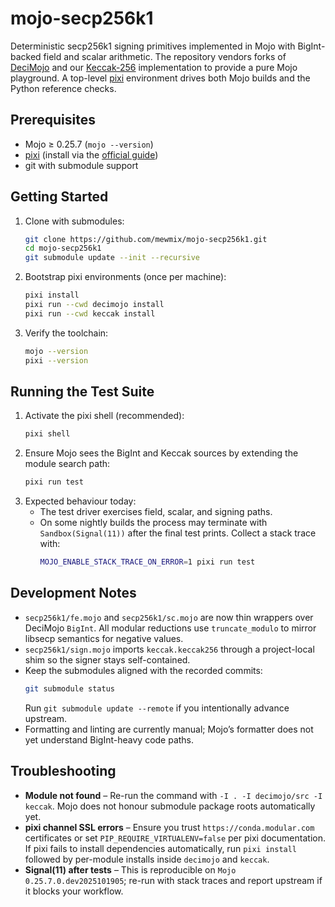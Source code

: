 # mojo-secp256k1

Deterministic secp256k1 signing primitives implemented in Mojo with BigInt-backed field and scalar arithmetic. The repository vendors forks of [DeciMojo](https://github.com/forfudan/decimojo) and our [Keccak-256](https://github.com/mewmix/keccak256_mojo) implementation to provide a pure Mojo playground. A top-level [pixi](https://pixi.sh) environment drives both Mojo builds and the Python reference checks.

## Prerequisites
- Mojo ≥ 0.25.7 (`mojo --version`)
- [pixi](https://pixi.sh) (install via the [official guide](https://pixi.sh/latest/#installation))
- git with submodule support

## Getting Started
1. Clone with submodules:
   ```sh
   git clone https://github.com/mewmix/mojo-secp256k1.git
   cd mojo-secp256k1
   git submodule update --init --recursive
   ```
2. Bootstrap pixi environments (once per machine):
   ```sh
   pixi install
   pixi run --cwd decimojo install
   pixi run --cwd keccak install
   ```
3. Verify the toolchain:
   ```sh
   mojo --version
   pixi --version
   ```

## Running the Test Suite
1. Activate the pixi shell (recommended):
   ```sh
   pixi shell
   ```
2. Ensure Mojo sees the BigInt and Keccak sources by extending the module search path:
   ```sh
   pixi run test
   ```
3. Expected behaviour today:
   - The test driver exercises field, scalar, and signing paths.
   - On some nightly builds the process may terminate with `Sandbox(Signal(11))` after the final test prints. Collect a stack trace with:
     ```sh
     MOJO_ENABLE_STACK_TRACE_ON_ERROR=1 pixi run test
     ```

## Development Notes
- `secp256k1/fe.mojo` and `secp256k1/sc.mojo` are now thin wrappers over DeciMojo `BigInt`. All modular reductions use `truncate_modulo` to mirror libsecp semantics for negative values.
- `secp256k1/sign.mojo` imports `keccak.keccak256` through a project-local shim so the signer stays self-contained.
- Keep the submodules aligned with the recorded commits:
  ```sh
  git submodule status
  ```
  Run `git submodule update --remote` if you intentionally advance upstream.
- Formatting and linting are currently manual; Mojo’s formatter does not yet understand BigInt-heavy code paths.

## Troubleshooting
- **Module not found** – Re-run the command with `-I . -I decimojo/src -I keccak`. Mojo does not honour submodule package roots automatically yet.
- **pixi channel SSL errors** – Ensure you trust `https://conda.modular.com` certificates or set `PIP_REQUIRE_VIRTUALENV=false` per pixi documentation. If pixi fails to install dependencies automatically, run `pixi install` followed by per-module installs inside `decimojo` and `keccak`.
- **Signal(11) after tests** – This is reproducible on `Mojo 0.25.7.0.dev2025101905`; re-run with stack traces and report upstream if it blocks your workflow.
